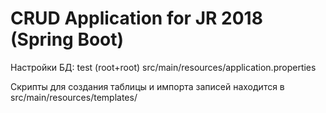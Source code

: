 # CRUD Application for JR 2018 (Spring Boot)

Настройки БД: test (root+root)
src/main/resources/application.properties

Скрипты для создания таблицы и импорта записей находится в src/main/resources/templates/

